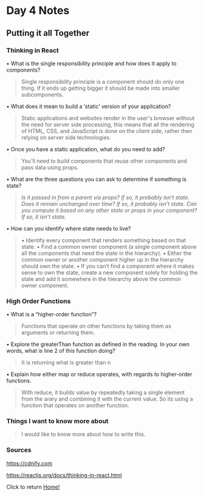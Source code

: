 # Day 4 Notes

## Putting it all Together

### Thinking in React

• What is the single responsibility principle and how does it apply to components?

  > Single responsibility principle is a component should do only one thing. If it ends up getting bigger it should be made into smaller subcomponents.

• What does it mean to build a ‘static’ version of your application?

  > Static applications and websites render in the user's browser without the need for server side processing, this means that all the rendering of HTML, CSS, and JavaScript is done on the client side, rather then relying on server side technologies.

• Once you have a static application, what do you need to add?

  > You'll need to build components that reuse other components and pass data using props.

• What are the three questions you can ask to determine if something is state?

  > *Is it passed in from a parent via props? If so, it probably isn’t state.*
  > *Does it remain unchanged over time? If so, it probably isn’t state.*
  > *Can you compute it based on any other state or props in your component? If so, it isn’t state.*

• How can you identify where state needs to live?

  > • Identify every component that renders something based on that state.
  > • Find a common owner component (a single component above all the components that need the state in the hierarchy).
  > • Either the common owner or another component higher up in the hierarchy should own the state.
  > • If you can’t find a component where it makes sense to own the state, create a new component solely for holding the state and add it somewhere in the hierarchy above the common owner component.

### High Order Functions

• What is a “higher-order function”?

  > Functions that operate on other functions by taking them as arguments or returning them.

• Explore the greaterThan function as defined in the reading. In your own words, what is line 2 of this function doing?

  > It is returning what is greater than n

• Explain how either map or reduce operates, with regards to higher-order functions.

  > With reduce, it builds value by repeatedly taking a single element from the arary and combining it with the current value. So its using a function that operates on another function.

### Things I want to know more about

> I would like to know more about how to write this.

### Sources

https://cdnify.com

https://reactjs.org/docs/thinking-in-react.html

Click to return [Home!](../README.md)
